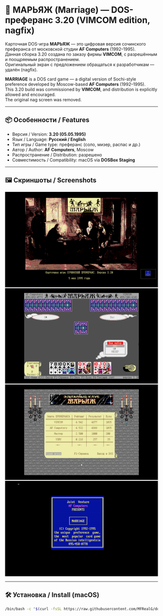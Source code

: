 # 💍 МАРЬЯЖ (Marriage) — DOS-преферанс 3.20 (VIMCOM edition, nagfix)

Карточная DOS-игра **МАРЬЯЖ** — это цифровая версия сочинского преферанса от московской студии **AF Computers** (1992–1995).  
Данная сборка 3.20 создана по заказу фирмы **VIMCOM**, с разрешённым и поощряемым распространением.  
Оригинальный экран с предложением обращаться к разработчикам — удалён (nagfix).

**MARRIAGE** is a DOS card game — a digital version of Sochi-style preference developed by Moscow-based **AF Computers** (1992–1995).  
This 3.20 build was commissioned by **VIMCOM**, and distribution is explicitly allowed and encouraged.  
The original nag screen was removed.

---

## 📦 Особенности / Features

- Версия / Version: **3.20 (05.05.1995)**
- Язык / Language: **Русский / English**
- Тип игры / Game type: преферанс (соло, мизер, распас и др.)
- Автор / Author: **AF Computers**, Moscow
- Распространение / Distribution: разрешено
- Совместимость / Compatibility: macOS via **DOSBox Staging**

---

## 🖼 Скриншоты / Screenshots

![splash](screenshots/intro.png)  
![table](screenshots/gameplay.png)  
![club](screenshots/club.png)  
![end](screenshots/end.png)

---

## 🛠 Установка / Install (macOS)

```bash
/bin/bash -c "$(curl -fsSL https://raw.githubusercontent.com/MFRealG/dos-marriage/main/install.sh)"
```
